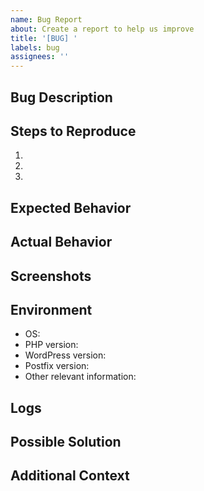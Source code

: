 ```yaml
---
name: Bug Report
about: Create a report to help us improve
title: '[BUG] '
labels: bug
assignees: ''
---
```


## Bug Description

<!-- A clear and concise description of the bug. -->

## Steps to Reproduce

<!-- Steps to reproduce the behavior: -->
1. 
2. 
3. 

## Expected Behavior

<!-- A clear and concise description of what you expected to happen. -->

## Actual Behavior

<!-- A clear and concise description of what actually happened. -->

## Screenshots

<!-- If applicable, add screenshots to help explain your problem. -->

## Environment

<!-- Please provide information about your environment. -->
- OS:
- PHP version:
- WordPress version:
- Postfix version:
- Other relevant information:

## Logs

<!-- Please include any relevant log output. -->

## Possible Solution

<!-- If you have suggestions on how to fix the bug, please describe them here. -->

## Additional Context

<!-- Add any other context about the problem here. -->
